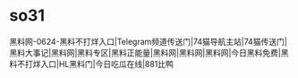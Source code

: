 # so31
黑料网-0624-黑料不打烊入口|Telegram频道传送门|74猫导航主站|74猫传送门|黑料大事记|黑料网|黑料专区|黑料正能量|黑料网|黑料网|黑料网|今日黑料免费|黑料不打烊入口|HL黑料门|今日吃瓜在线|881比鸭
